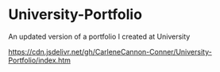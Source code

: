 # University-Portfolio
An updated version of a portfolio I created at University

https://cdn.jsdelivr.net/gh/CarleneCannon-Conner/University-Portfolio/index.htm
